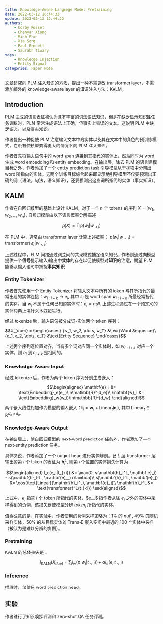 ```yaml
---
title: Knowledge-Aware Languege Model Pretraining
date: 2022-03-12 16:44:33
update: 2022-03-12 16:44:33
authors:
    - Corby Rosset
    - Chenyan Xiong
    - Minh Phan
    - Xia Song
    - Paul Bennett
    - Saurabh Tiwary
tags:
    - Knowledge Injection
    - Entity Signal 
categories: Paper Note
---
```


文章研究向 PLM 注入知识的方法，提出一种不需更改 transformer layer，不需添加额外的 knowledge-aware layer 的知识注入方法：KALM。

<!--more-->

## Introduction

PLM 生成的语言表征被认为含有丰富的词法语法知识，但是在缺乏显示知识性任务训练时，PLM 常常生成语法上正确，但事实上错误的文本。这说明 PLM 中缺乏语义，以及事实知识。

作者提出一种促使 PLM 注意输入文本中的实体以及其在文本中的角色的预训练模式，在没有使模型变得更大的情况下向 PLM 注入知识。

作者首先将输入语句中的 word span 连接到其指代的实体上，然后同时为 word 生成 word embedding 和 entity embedding。在输出层，除去 PLM 的语言建模目标之外，作者添加了一个 entity prediction task 引导模型从干扰项中分辨出 word 所指向的实体。这两个训练目标综合起来即显示地引导模型不仅要预测出正确的词（语法，句法，语义知识），还要预测出这些词所指代的实体（事实知识）。

## KALM

作者在自回归模型的基础上设计 KALM，对于一个 $n$ 个 tokens 的序列 $X = \{w_1, w_2, ..., w_n\}$, 自回归模型由以下语言概率分解描述：

$$p(X) = \prod_i p(w_i|w_{<i})$$

在 PLM 中，通常由 transformer layer 计算上述概率： $p(w_i|w_{<i}) = \text{transformer}(w_i|w_{<i})$

上述过程中，PLM 间接通过词之间的共现模式捕捉语义知识。作者则通过向模型提供一个**信号**提示输入/输出中**实体**的存在以促使模型对**知识**的注意，期望 PLM 能够从输入语句中捕捉**事实知识**

### Entity Tokenizer

作者首先使用一个 Entity Tokenizer 将输入文本中所有的 token 与其所指代的最常出现的实体连接：$w_{i:i+k}\rightarrow e_i$, 其中 $e_i$ 是 word span $w_{i:i+k}$ 所最经常指代的实体。当 $w_i$ 不属于任何已知的实体时：$e_i = null$. 上述过程通过在一个预定义的实体词典上进行文本匹配进行。

经过 tokenize 后，输入语句被分成词-实体两个 token 序列：

$$X_{duet} = \begin{cases}
    \{w_1, w_2, \dots, w_T\} &\text{Word Sequence}\\
    \{e_1, e_2, \dots, e_T} &\text{Entity Sequence}
\end{cases}$$

上述两个序列逐位置对齐，当有多个词对应同一个实体时，如 $w_{i:i+k}$ 对应一个实体，则 $e_i$ 到 $e_{i+k}$ 是相同的。

### Knowledge-Aware Input

经过 tokenize 后，作者为两个 token 序列分别生成嵌入：

$$\begin{aligned}
    \mathbf{e}_i &= \text{Embedding}_e(e_i)\in\mathbb{R}^{d_e}\\
    \mathbf{w}_i &= \text{Embedding}_w(w_i)\in\mathbb{R}^{d_w}
\end{aligned}$$

两个嵌入线性相加作为模型的输入嵌入：$\mathbf{t}_i = \mathbf{w}_i + \text{Linear}_t(\mathbf{e}_i)$, 其中 $\text{Linear}_t\in\mathbb{R}^{d_e\times d_w}$

### Knowledge-Aware Output

在输出层上，除自回归模型的 next-word prediction 任务外，作者添加了一个 next-entity prediction 任务。

具体来说，作者添加了一个 output head 进行实体辨别。记 $L$ 层 transformer 层输出的第 $i$ 个 token 的表征为 $\mathbf{h}_i^L$, 则第 $i$ 个位置的实体损失计算为：

$$\begin{aligned}
    l_e(e_i|t_{<i}) &= \max(0, s(\mathbf{h}_i^L, \mathbf{e}_i) - s(\mathbf{h}_i^L, \mathbf{e}__)+\lambda)\\
    s(\mathbf{h}_i^L, \mathbf{e}_j) &= \cos(\text{Linear}(\mathbf{h}_i^L), \mathbf{e}_j)\\
    \mathbf{h}_i^L &= \text{transformer}^L(t_{<i})
\end{aligned}$$

上式中，$e_i$ 指第 $i$ 个 token 所指代的实体，$e__$ 指作者从除 $e_i$ 之外的实体中采样得到的负例，该损失促使模型分辨 $token_i$ 所指代的实体。

值得注意的是，在实验中，作者使用的负例采样策略为：1% 的 $null$ , 49% 的随机采样实体，50% 的从目标实体的 Trans-E  嵌入空间中最近的 100 个实体中采样（被认为是难以分辨的负例）。

### Pretraining

KALM 的总体损失是：

$$l_\text{KALM}(X_{duet} = \sum_i l_w(p(w_i|t_{<i})) + \alpha l_e(e_i|t_{<i})$$

### Inference

推理时，仅使用 word prediction head。

## 实验

作者进行了知识嗅探评测和 zero-shot QA 任务评测。